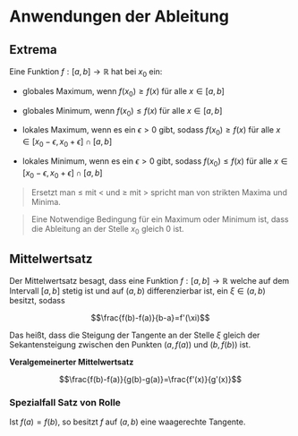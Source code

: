 # Anwendungen der Ableitung

## Extrema

Eine Funktion $f:[a,b]\to\mathbb{R}$ hat bei $x_0$ ein:

- globales Maximum, wenn $f(x_0) \geq f(x)$ für alle $x\in[a,b]$
- globales Minimum, wenn $f(x_0) \leq f(x)$ für alle $x\in[a,b]$

- lokales Maximum, wenn es ein $\epsilon > 0$ gibt, sodass $f(x_0) \geq f(x)$ für alle $x\in[x_0-\epsilon,x_0+\epsilon] \cap [a,b]$

- lokales Minimum, wenn es ein $\epsilon > 0$ gibt, sodass $f(x_0) \leq f(x)$ für alle $x\in[x_0-\epsilon,x_0+\epsilon] \cap [a,b]$

> Ersetzt man $\leq$ mit $<$ und $\geq$ mit $>$ spricht man von strikten Maxima und Minima.

> Eine Notwendige Bedingung für ein Maximum oder Minimum ist, dass die Ableitung an der Stelle $x_0$ gleich 0 ist.

## Mittelwertsatz

Der Mittelwertsatz besagt, dass eine Funktion $f:[a,b]\to\mathbb{R}$ welche auf dem Intervall $[a,b]$ stetig ist und auf $(a,b)$ differenzierbar ist, ein $\xi\in(a,b)$ besitzt, sodass

$$\frac{f(b)-f(a)}{b-a}=f'(\xi)$$

Das heißt, dass die Steigung der Tangente an der Stelle $\xi$ gleich der Sekantensteigung zwischen den Punkten $(a,f(a))$ und $(b,f(b))$ ist.

**Veralgemeinerter Mittelwertsatz**

$$\frac{f(b)-f(a)}{g(b)-g(a)}=\frac{f'(x)}{g'(x)}$$

### Spezialfall Satz von Rolle

Ist $f(a)=f(b)$, so besitzt $f$ auf $(a,b)$ eine waagerechte Tangente.
